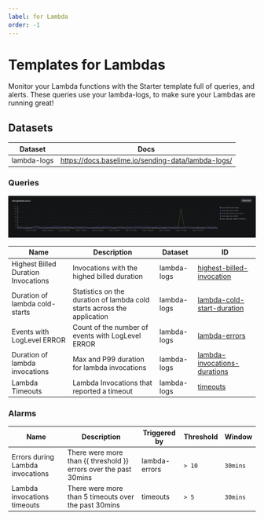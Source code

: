 ```yaml
---
label: for Lambda
order: -1
---
```


# Templates for Lambdas

Monitor your Lambda functions with the Starter template full of queries, and alerts. These queries use your lambda-logs, to make sure your Lambdas are running great!

## Datasets

| Dataset | Docs  |
|---------|-------|
| lambda-logs | https://docs.baselime.io/sending-data/lambda-logs/ |

### Queries

![Highest Billed Duration](./highest-billed-duration.png)

| Name | Description | Dataset | ID |
|------|-------------|---------|----|
| Highest Billed Duration Invocations | Invocations with the highed billed duration | lambda-logs | [highest-billed-invocation](https://github.com/Baselime/templates/tree/main/templates/lambda-logs-basics.highest-billed-invocation.yml) |
| Duration of lambda cold-starts | Statistics on the duration of lambda cold starts across the application | lambda-logs | [lambda-cold-start-duration](https://github.com/Baselime/templates/tree/main/templates/lambda-logs-basics/lambda-cold-start-duration.yml)
| Events with LogLevel ERROR | Count of the number of events with LogLevel ERROR | lambda-logs | [lambda-errors](https://github.com/Baselime/templates/tree/main/templates/lambda-logs-basics/lambda-errors.yml)
| Duration of lambda invocations | Max and P99 duration for lambda invocations | lambda-logs | [lambda-invocations-durations](https://github.com/Baselime/templates/tree/main/templates/lambda-logs-basics/lambda-invocations-durations.yml)
| Lambda Timeouts| Lambda Invocations that reported a timeout | lambda-logs | [timeouts](https://github.com/Baselime/templates/tree/main/templates/lambda-logs-basics/timeouts.yml)

### Alarms

| Name | Description | Triggered by  | Threshold | Window |
|------|-------------|----------------|----------|--------|
| Errors during Lambda invocations | There were more than {{ threshold }} errors over the past 30mins | lambda-errors | `> 10` | `30mins` |
| Lambda invocations timeouts | There were more than 5 timeouts over the past 30mins | timeouts | `> 5` | `30mins` |
